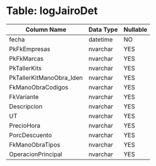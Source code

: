 # Table: logJairoDet

| Column Name | Data Type | Nullable |
|-------------|-----------|----------|
| fecha | datetime | NO |
| PkFkEmpresas | nvarchar | YES |
| PkFkMarcas | nvarchar | YES |
| PkTallerKits | nvarchar | YES |
| PkTallerKitManoObra_Iden | nvarchar | YES |
| FkManoObraCodigos | nvarchar | YES |
| FkVariante | nvarchar | YES |
| Descripcion | nvarchar | YES |
| UT | nvarchar | YES |
| PrecioHora | nvarchar | YES |
| PorcDescuento | nvarchar | YES |
| FkManoObraTipos | nvarchar | YES |
| OperacionPrincipal | nvarchar | YES |
